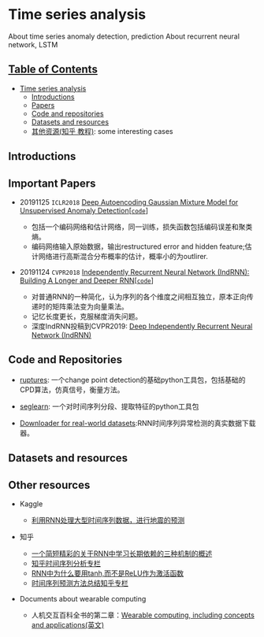 # Time series analysis
About time series anomaly detection, prediction
About recurrent neural network, LSTM

## [Table of Contents]()
- [Time series analysis](#Time-series-analysis)
  - [Introductions](#Introduction)
  - [Papers](./papers.md)
  - [Code and repositories](#code-and-repositories)
  - [Datasets and resources](#datasets-and-resources)
  - [其他资源(知乎 教程)](#other-resources): some interesting cases


## Introductions

## Important Papers
- 20191125 `ICLR2018` [Deep Autoencoding Gaussian Mixture Model for Unsupervised Anomaly Detection](https://1drv.ms/b/s!AhuOc8yHadNigcxmXTqsW3LIxzzc6g?e=fCGKDV)[[`code`](https://github.com/danieltan07/dagmm)]
  - 包括一个编码网络和估计网络，同一训练，损失函数包括编码误差和聚类熵。
  - 编码网络输入原始数据，输出restructured error and hidden feature;估计网络进行高斯混合分布概率的估计，概率小的为outlirer.
  
- 20191124 `CVPR2018` [Independently Recurrent Neural Network (IndRNN): Building A Longer and Deeper RNN](https://1drv.ms/b/s!AhuOc8yHadNigcx6xIkuQMNcCixhSQ?e=RVyKyv)[[`code`](https://github.com/Sunnydreamrain/IndRNN_pytorch)]
  - 对普通RNN的一种简化，认为序列的各个维度之间相互独立，原本正向传递时的矩阵乘法变为向量乘法。
  - 记忆长度更长，克服梯度消失问题。
  - 深度IndRNN投稿到CVPR2019: [Deep Independently Recurrent Neural Network (IndRNN)](https://arxiv.org/pdf/1910.06251.pdf)

## Code and Repositories
- [ruptures](https://ctruong.perso.math.cnrs.fr/ruptures-docs/build/html/index.html): 一个change point detection的基础python工具包，包括基础的CPD算法，仿真信号，衡量方法。

- [seglearn](https://dmbee.github.io/seglearn/): 一个对时间序列分段、提取特征的python工具包

- [Downloader for real-world datasets](https://github.com/chickenbestlover/RNN-Time-series-Anomaly-Detection/blob/master/0_download_dataset.py):RNN时间序列异常检测的真实数据下载器。



## Datasets and resources


## Other resources

- Kaggle
  - [利用RNN处理大型时间序列数据，进行地震的预测](https://www.kaggle.com/mayer79/rnn-starter-for-huge-time-series)
- 知乎
  - [一个简短精彩的关于RNN中学习长期依赖的三种机制的概述](https://zhuanlan.zhihu.com/p/34490114)
  - [知乎时间序列分析专栏](https://zhuanlan.zhihu.com/c_1071087593646698496)
  - [RNN中为什么要用tanh,而不是ReLU作为激活函数](https://www.zhihu.com/question/61265076/answer/260492479)
  - [时间序列预测方法总结知乎专栏](https://zhuanlan.zhihu.com/p/67832773)
  
  
- Documents about wearable computing
  - 人机交互百科全书的第二章：[Wearable computing, including concepts and applications(英文)](https://www.interaction-design.org/literature/book/the-encyclopedia-of-human-computer-interaction-2nd-ed/wearable-computing) 

